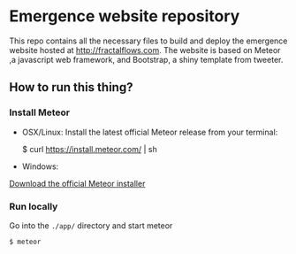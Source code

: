 # Emergence website repository
This repo contains all the necessary files to build and deploy the emergence website hosted at http://fractalflows.com.
The website is based on Meteor ,a javascript web framework, and Bootstrap, a shiny template from tweeter.


## How to run this thing?
### Install Meteor
* OSX/Linux:
Install the latest official Meteor release from your terminal:


    $ curl https://install.meteor.com/ | sh

* Windows:

[Download the official Meteor installer](https://www.meteor.com/install)

### Run locally
Go into the `./app/` directory and start meteor

    $ meteor
